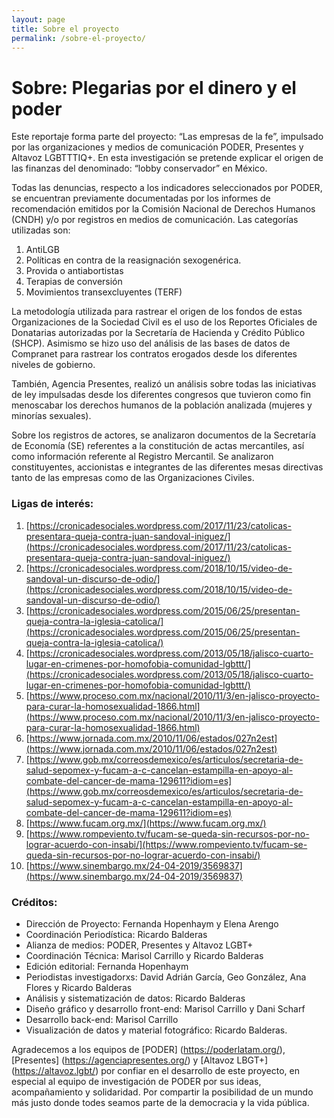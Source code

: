 ```yaml
---
layout: page
title: Sobre el proyecto
permalink: /sobre-el-proyecto/
---
```


# Sobre: Plegarias por el dinero y el poder

Este reportaje forma parte del proyecto: “Las empresas de la fe”, impulsado por las organizaciones y medios de comunicación PODER, Presentes y Altavoz LGBTTTIQ+. En esta investigación se pretende explicar el origen de las finanzas del denominado: “lobby conservador” en México.

Todas las denuncias, respecto a los indicadores seleccionados por PODER, se encuentran previamente documentadas por los informes de recomendación emitidos por la Comisión Nacional de Derechos Humanos (CNDH) y/o por registros en medios de comunicación. Las categorías utilizadas son:

1. AntiLGB
2. Políticas en contra de la reasignación sexogenérica.
3. Provida o antiabortistas
4. Terapias de conversión
5. Movimientos transexcluyentes (TERF)

La metodología utilizada para rastrear el origen de los fondos de estas Organizaciones de la Sociedad Civil es el uso de los Reportes Oficiales de Donatarias autorizadas por la Secretaría de Hacienda y Crédito Público (SHCP). Asimismo se hizo uso del análisis de las bases de datos de Compranet para rastrear los contratos erogados desde los diferentes niveles de gobierno.

También, Agencia Presentes, realizó un análisis sobre todas las iniciativas de ley impulsadas desde los diferentes congresos que tuvieron como fin menoscabar los derechos humanos de la población analizada (mujeres y minorías sexuales).

Sobre los registros de actores, se analizaron documentos de la Secretaría de Economía (SE) referentes a la constitución de actas mercantiles, así como información referente al Registro Mercantil. Se analizaron constituyentes, accionistas e integrantes de las diferentes mesas directivas tanto de las empresas como de las Organizaciones Civiles.


### Ligas de interés:

1. [https://cronicadesociales.wordpress.com/2017/11/23/catolicas-presentara-queja-contra-juan-sandoval-iniguez/](https://cronicadesociales.wordpress.com/2017/11/23/catolicas-presentara-queja-contra-juan-sandoval-iniguez/)
2. [https://cronicadesociales.wordpress.com/2018/10/15/video-de-sandoval-un-discurso-de-odio/](https://cronicadesociales.wordpress.com/2018/10/15/video-de-sandoval-un-discurso-de-odio/)
3. [https://cronicadesociales.wordpress.com/2015/06/25/presentan-queja-contra-la-iglesia-catolica/](https://cronicadesociales.wordpress.com/2015/06/25/presentan-queja-contra-la-iglesia-catolica/)
4. [https://cronicadesociales.wordpress.com/2013/05/18/jalisco-cuarto-lugar-en-crimenes-por-homofobia-comunidad-lgbttt/](https://cronicadesociales.wordpress.com/2013/05/18/jalisco-cuarto-lugar-en-crimenes-por-homofobia-comunidad-lgbttt/)
5. [https://www.proceso.com.mx/nacional/2010/11/3/en-jalisco-proyecto-para-curar-la-homosexualidad-1866.html](https://www.proceso.com.mx/nacional/2010/11/3/en-jalisco-proyecto-para-curar-la-homosexualidad-1866.html)
6. [https://www.jornada.com.mx/2010/11/06/estados/027n2est](https://www.jornada.com.mx/2010/11/06/estados/027n2est)
7. [https://www.gob.mx/correosdemexico/es/articulos/secretaria-de-salud-sepomex-y-fucam-a-c-cancelan-estampilla-en-apoyo-al-combate-del-cancer-de-mama-129611?idiom=es](https://www.gob.mx/correosdemexico/es/articulos/secretaria-de-salud-sepomex-y-fucam-a-c-cancelan-estampilla-en-apoyo-al-combate-del-cancer-de-mama-129611?idiom=es)
8. [https://www.fucam.org.mx/](https://www.fucam.org.mx/)
9. [https://www.rompeviento.tv/fucam-se-queda-sin-recursos-por-no-lograr-acuerdo-con-insabi/](https://www.rompeviento.tv/fucam-se-queda-sin-recursos-por-no-lograr-acuerdo-con-insabi/)
10. [https://www.sinembargo.mx/24-04-2019/3569837](https://www.sinembargo.mx/24-04-2019/3569837)

### Créditos:
- Dirección de Proyecto: Fernanda Hopenhaym y Elena Arengo
- Coordinación Periodística: Ricardo Balderas
- Alianza de medios: PODER, Presentes y Altavoz LGBT+
- Coordinación Técnica: Marisol Carrillo y Ricardo Balderas
- Edición editorial: Fernanda Hopenhaym
- Periodistas investigadorxs: David Adrián García, Geo González, Ana Flores y Ricardo Balderas
- Análisis y sistematización de datos: Ricardo Balderas
- Diseño gráfico y desarrollo front-end: Marisol Carrillo y Dani Scharf
- Desarrollo back-end: Marisol Carrillo
- Visualización de datos y material fotográfico: Ricardo Balderas.

Agradecemos a los equipos de [PODER] (https://poderlatam.org/), [Presentes] (https://agenciapresentes.org/) y [Altavoz LBGT+] (https://altavoz.lgbt/) por confiar en el desarrollo de este proyecto, en especial al equipo de investigación de PODER por sus ideas, acompañamiento y solidaridad. Por compartir la posibilidad de un mundo más justo donde todes seamos parte de la democracia y la vida pública.



















